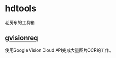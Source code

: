 # hdtools

老房东的工具箱

## [gvisionreq](https://github.com/hdcola/hdtools/tree/master/gvisionreq)

使用Google Vision Cloud API完成大量图片OCR的工作。
